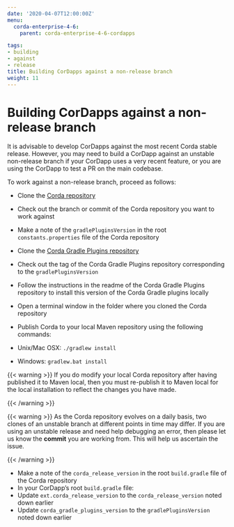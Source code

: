 ```yaml
---
date: '2020-04-07T12:00:00Z'
menu:
  corda-enterprise-4-6:
    parent: corda-enterprise-4-6-cordapps

tags:
- building
- against
- release
title: Building CorDapps against a non-release branch
weight: 11
---
```



# Building CorDapps against a non-release branch

It is advisable to develop CorDapps against the most recent Corda stable release. However, you may need to build a CorDapp
against an unstable non-release branch if your CorDapp uses a very recent feature, or you are using the CorDapp to test a PR
on the main codebase.

To work against a non-release branch, proceed as follows:


* Clone the [Corda repository](https://github.com/corda/corda)
* Check out the branch or commit of the Corda repository you want to work against
* Make a note of the `gradlePluginsVersion` in the root `constants.properties` file of the Corda repository
* Clone the [Corda Gradle Plugins repository](https://github.com/corda/corda-gradle-plugins)
* Check out the tag of the Corda Gradle Plugins repository corresponding to the `gradlePluginsVersion`
* Follow the instructions in the readme of the Corda Gradle Plugins repository to install this version of the Corda Gradle plugins locally
* Open a terminal window in the folder where you cloned the Corda repository
* Publish Corda to your local Maven repository using the following commands:



* Unix/Mac OSX: `./gradlew install`
* Windows: `gradlew.bat install`


{{< warning >}}
If you do modify your local Corda repository after having published it to Maven local, then you must
re-publish it to Maven local for the local installation to reflect the changes you have made.

{{< /warning >}}



{{< warning >}}
As the Corda repository evolves on a daily basis, two clones of an unstable branch at different points in
time may differ. If you are using an unstable release and need help debugging an error, then please let us know the
**commit** you are working from. This will help us ascertain the issue.

{{< /warning >}}




* Make a note of the `corda_release_version` in the root `build.gradle` file of the Corda repository
* In your CorDapp’s root `build.gradle` file:
* Update `ext.corda_release_version` to the `corda_release_version` noted down earlier
* Update `corda_gradle_plugins_version` to the `gradlePluginsVersion` noted down earlier
